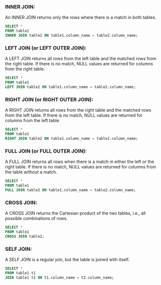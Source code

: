 ### INNER JOIN:

An INNER JOIN returns only the rows where there is a match in both tables.

```sql
SELECT *
FROM table1
INNER JOIN table2 ON table1.column_name = table2.column_name;
```

### LEFT JOIN (or LEFT OUTER JOIN):

A LEFT JOIN returns all rows from the left table and the matched rows from the right table. If there is no match, NULL values are returned for columns from the right table.

```sql
SELECT *
FROM table1
LEFT JOIN table2 ON table1.column_name = table2.column_name;
```

### RIGHT JOIN (or RIGHT OUTER JOIN):

A RIGHT JOIN returns all rows from the right table and the matched rows from the left table. If there is no match, NULL values are returned for columns from the left table.

```sql
SELECT *
FROM table1
RIGHT JOIN table2 ON table1.column_name = table2.column_name;
```

### FULL JOIN (or FULL OUTER JOIN):

A FULL JOIN returns all rows when there is a match in either the left or the right table. If there is no match, NULL values are returned for columns from the table without a match.

```sql
SELECT *
FROM table1
FULL JOIN table2 ON table1.column_name = table2.column_name;
```

### CROSS JOIN:

A CROSS JOIN returns the Cartesian product of the two tables, i.e., all possible combinations of rows.

```sql
SELECT *
FROM table1
CROSS JOIN table2;
```

### SELF JOIN:

A SELF JOIN is a regular join, but the table is joined with itself.

```sql
SELECT *
FROM table1 t1
JOIN table1 t2 ON t1.column_name = t2.column_name;
```
